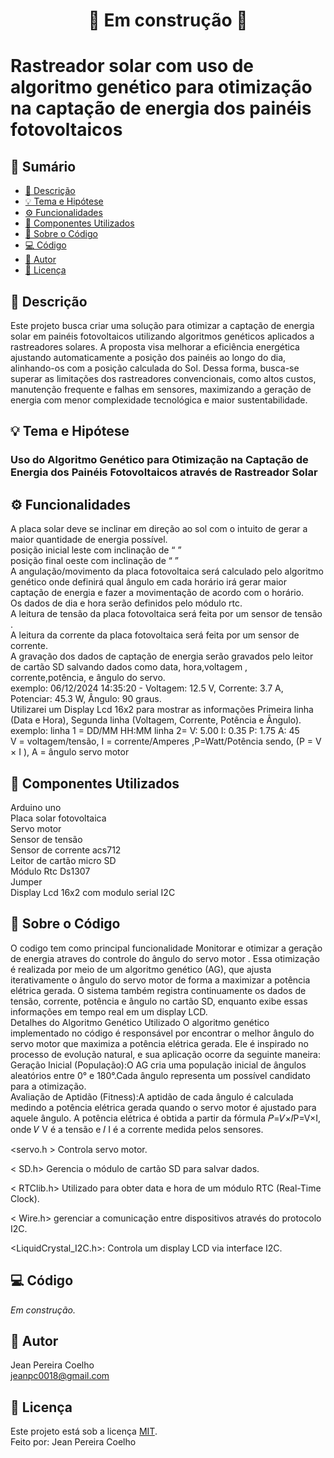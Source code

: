 <h1 align="center"> 
	🚧 Em construção 🚧
</h1>

# Rastreador solar com uso de algoritmo genético para otimização na captação de energia dos painéis fotovoltaicos

<!-- ---------------------------------------------------------------------- -->

## 📄 Sumário
- [📝 Descrição](#-descrição)
- [💡 Tema e Hipótese](#-tema-e-hipótese)
- [⚙ Funcionalidades](#-Funcionalidades)
- [🔧 Componentes Utilizados](#-componentes-utilizados)
- [📂 Sobre o Código](#-sobre-o-código)
- [💻 Código](#-código)
- [🦸 Autor](#-autor)
- [📜 Licença](#-licença)

<!-- ---------------------------------------------------------------------- -->

## 📄 Descrição
Este projeto busca criar uma solução para otimizar a captação de energia solar em painéis fotovoltaicos utilizando algoritmos genéticos aplicados a rastreadores solares. A proposta visa melhorar a eficiência energética ajustando automaticamente a posição dos painéis ao longo do dia, alinhando-os com a posição calculada do Sol. Dessa forma, busca-se superar as limitações dos rastreadores convencionais, como altos custos, manutenção frequente e falhas em sensores, maximizando a geração de energia com menor complexidade tecnológica e maior sustentabilidade.

<!-- ---------------------------------------------------------------------- -->

## 💡 Tema e Hipótese
### Uso do Algoritmo Genético para Otimização na Captação de Energia dos Painéis Fotovoltaicos através de Rastreador Solar

<!-- ---------------------------------------------------------------------- -->

## ⚙ Funcionalidades
A placa solar deve se inclinar em direção ao sol com o intuito de gerar a maior quantidade de energia possível.<br/>
posição inicial leste com inclinação de “ ” <br/>
posição final oeste com inclinação de “ ” <br/>
A angulação/movimento da placa fotovoltaica será calculado pelo algoritmo genético onde definirá qual ângulo em cada horário irá gerar maior captação de energia e fazer a movimentação de acordo com o horário.<br/>
Os dados de dia e hora serão definidos pelo módulo rtc.<br/>
A leitura de tensão da placa fotovoltaica será feita por um sensor de tensão .<br/>
A leitura da corrente da placa fotovoltaica será feita por um sensor de corrente. <br/>
A gravação dos dados de captação de energia serão gravados pelo leitor de cartão SD salvando dados como data, hora,voltagem , corrente,potência,  e ângulo do servo.<br/>
exemplo: 06/12/2024 14:35:20 - Voltagem: 12.5 V, Corrente: 3.7 A, Potenciar: 45.3 W, Ângulo: 90 graus. <br/>
Utilizarei um Display Lcd 16x2  para mostrar as informações Primeira linha (Data e Hora), Segunda linha (Voltagem, Corrente, Potência e Ângulo).<br/>
exemplo:
linha 1 = DD/MM HH:MM
linha 2= V: 5.00 I: 0.35 P: 1.75 A: 45 <br/>
V = voltagem/tensão, I = corrente/Amperes ,P=Watt/Potência sendo, (P = V × I ), A = ângulo servo motor


<!-- ---------------------------------------------------------------------- -->

## 🔧 Componentes Utilizados
Arduino uno<br/>
Placa solar fotovoltaica<br/>
Servo motor<br/>
Sensor de tensão<br/>
Sensor de corrente acs712<br/>
Leitor de cartão micro SD<br/>
Módulo Rtc Ds1307<br/>
Jumper<br/>
Display Lcd 16x2 com modulo serial I2C<br/>


<!-- ---------------------------------------------------------------------- -->

## 📂 Sobre o Código
O codigo tem como principal funcionalidade Monitorar e otimizar a geração de energia atraves do controle do ângulo do servo motor . Essa otimização é realizada por meio de um algoritmo genético (AG), que ajusta iterativamente o ângulo do servo motor de forma a maximizar a potência elétrica gerada. O sistema também registra continuamente os dados de tensão, corrente, potência e ângulo no cartão SD, enquanto exibe essas informações em tempo real em um display LCD.<br/>
Detalhes do Algoritmo Genético Utilizado
O algoritmo genético implementado no código é responsável por encontrar o melhor ângulo do servo motor que maximiza a potência elétrica gerada. Ele é inspirado no processo de evolução natural, e sua aplicação ocorre da seguinte maneira:<br/>
Geração Inicial (População):O AG cria uma população inicial de ângulos aleatórios entre 0° e 180°.Cada ângulo representa um possível candidato para a otimização.<br/>
Avaliação de Aptidão (Fitness):A aptidão de cada ângulo é calculada medindo a potência elétrica gerada quando o servo motor é ajustado para aquele ângulo.
A potência elétrica é obtida a partir da fórmula 𝑃=𝑉×𝐼P=V×I, onde 
𝑉
V é a tensão e 
𝐼
I é a corrente medida pelos sensores.



<servo.h >   Controla servo motor.<br/>

< SD.h> Gerencia o módulo de cartão SD para salvar dados.<br/>

< RTClib.h> Utilizado para obter data e hora de um módulo RTC (Real-Time Clock).<br/>

< Wire.h> gerenciar a comunicação entre dispositivos através do protocolo I2C.<br/>

<LiquidCrystal_I2C.h>: Controla um display LCD via interface I2C.<br/>


<!-- ---------------------------------------------------------------------- -->

## 💻 Código
_Em construção._

<!-- ---------------------------------------------------------------------- -->

## 🦸 Autor
Jean Pereira Coelho  
[jeanpc0018@gmail.com](mailto:jeanpc0018@gmail.com)

<!-- ---------------------------------------------------------------------- -->

## 📜 Licença
Este projeto está sob a licença [MIT](./LICENSE).  
Feito por: Jean Pereira Coelho

